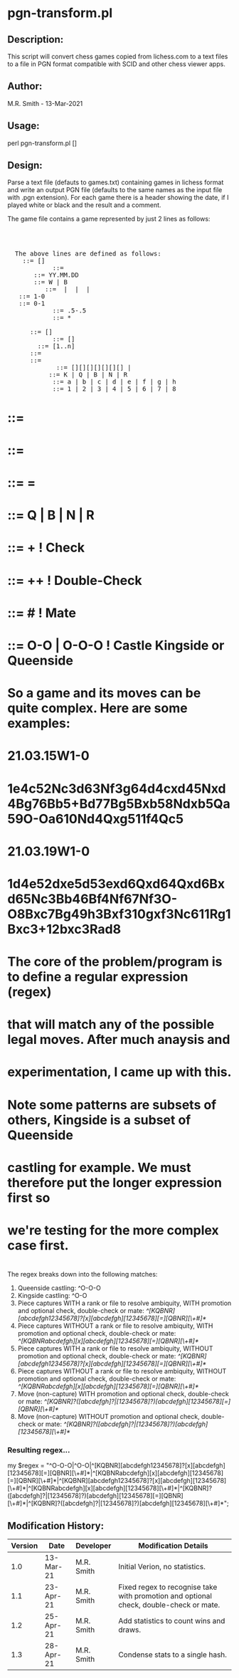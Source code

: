 # pgn-transform.pl

## Description:
This script will convert chess games copied from lichess.com to a text files
to a file in PGN format compatible with SCID and other chess viewer apps.

## Author:
   M.R. Smith - 13-Mar-2021

## Usage:
   perl pgn-transform.pl [<inpfile>]

## Design:
Parse a text file (defauts to games.txt) containing games in lichess format
and write an output PGN file (defaults to the same names as the input file
with .pgn extension).  For each game there is a header showing the date,
if I played white or black and the result and a comment.

The game file contains a game represented by just 2 lines as follows:
<PRE>
   <game-details>
   <game-moves>

  The above lines are defined as follows:
   <game-details> ::= <date><my-colour><result>[<comment>]
           <date> ::= <game-date>
      <game-date> ::= YY.MM.DD
      <my-colour> ::= W | B
         <result> ::= <win-for-white> | <win-for-black> | <draw> | <open>
  <win-for-white> ::= 1-0
  <win-for-black> ::= 0-1
           <draw> ::= .5-.5
           <open> ::= *

     <game-moves> ::= <move>[<move>]
           <move> ::= <move-num><white-move>[<black-move>]
       <move-num> ::= [1..n]
     <white-move> ::= <ply>
     <black-move> ::= <ply>
            <ply> ::= [<piece>][<file>][<rank>]<location>[<promotion>][<check>][<double-check>][<checkmate>] | <special-move>
          <piece> ::= K | Q | B | N | R
           <file> ::= a | b | c | d | e | f | g | h
           <rank> ::= 1 | 2 | 3 | 4 | 5 | 6 | 7 | 8
</PRE>
#       <location> ::= <file><rank>
#      <promotion> ::= <equals><promoted-piece>
#         <equals> ::= =
# <promoted-piece> ::= Q | B | N | R
#          <check> ::= +              ! Check
#   <double-check> ::= ++             ! Double-Check
#      <checkmate> ::= #              ! Mate
#   <special-move> ::= O-O | O-O-O    ! Castle Kingside or Queenside
#
# So a game and its moves can be quite complex.  Here are some examples:
#
# 21.03.15W1-0
# 1e4c52Nc3d63Nf3g64d4cxd45Nxd4Bg76Bb5+Bd77Bg5Bxb58Ndxb5Qa59O-Oa610Nd4Qxg511f4Qc5
#
# 21.03.19W1-0
# 1d4e52dxe5d53exd6Qxd64Qxd6Bxd65Nc3Bb46Bf4Nf67Nf3O-O8Bxc7Bg49h3Bxf310gxf3Nc611Rg1Bxc3+12bxc3Rad8
#
# The core of the problem/program is to define a regular expression (regex)
# that will match any of the possible legal moves.  After much anaysis and
# experimentation, I came up with this.
#
# Note some patterns are subsets of others, Kingside is a subset of Queenside
# castling for example.  We must therefore put the longer expression first so
# we're testing for the more complex case first.
#

The regex breaks down into the following matches:
1. Queenside castling: ^O-O-O
2. Kingside castling: ^O-O
3. Piece captures WITH a rank or file to resolve ambiquity, WITH promotion and optional check, double-check or mate:
   *^[KQBNR][abcdefgh12345678]?[x][abcdefgh][12345678][=][QBNR][\\+#]\**
4. Piece captures WITHOUT a rank or file to resolve ambiquity, WITH promotion and optional check, double-check or mate:
   *^[KQBNRabcdefgh][x][abcdefgh][12345678][=][QBNR][\\+#]\**
5. Piece captures WITH a rank or file to resolve ambiquity, WITHOUT promotion and optional check, double-check or mate:
   *^[KQBNR][abcdefgh12345678]?[x][abcdefgh][12345678][=][QBNR][\\+#]\**
6. Piece captures WITHOUT a rank or file to resolve ambiquity, WITHOUT promotion and optional check, double-check or mate:
   *^[KQBNRabcdefgh][x][abcdefgh][12345678][=][QBNR][\\+#]\**
7. Move (non-capture) WITH promotion and optional check, double-check or mate:
   *^[KQBNR]?([abcdefgh]?|[12345678]?)[abcdefgh][12345678][=][QBNR][\\+#]\**
8. Move (non-capture) WITHOUT promotion and optional check, double-check or mate:
   *^[KQBNR]?([abcdefgh]?|[12345678]?)[abcdefgh][12345678][\\+#]\**

### Resulting regex...
my $regex = "^O-O-O|^O-O|^[KQBNR][abcdefgh12345678]?[x][abcdefgh][12345678][=][QBNR][\\+#]\*|^[KQBNRabcdefgh][x][abcdefgh][12345678][=][QBNR][\\+#]\*|^[KQBNR][abcdefgh12345678]?[x][abcdefgh][12345678][\\+#]*|^[KQBNRabcdefgh][x][abcdefgh][12345678][\\+#]\*|^[KQBNR]?([abcdefgh]?|[12345678]?)[abcdefgh][12345678][=][QBNR][\\+#]\*|^[KQBNR]?([abcdefgh]?|[12345678]?)[abcdefgh][12345678][\\+#]\*";

## Modification History:
| Version | Date      | Developer   | Modification Details                            |
|---------|-----------|-------------|-------------------------------------------------|
|  1.0    | 13-Mar-21 | M.R. Smith  | Initial Verion, no statistics.                  |
|  1.1    | 23-Apr-21 | M.R. Smith  | Fixed regex to recognise take with promotion and optional check, double-check or mate. |
|  1.2    | 25-Apr-21 | M.R. Smith  | Add statistics to count wins and draws.|
|  1.3    | 28-Apr-21 | M.R. Smith  | Condense stats to a single hash.|

